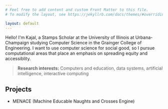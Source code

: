 ```yaml
---
# Feel free to add content and custom Front Matter to this file.
# To modify the layout, see https://jekyllrb.com/docs/themes/#overriding-theme-defaults

layout: default
---
```


Hello! I'm Kajal, a Stamps Scholar at the University of Illinois at Urbana-Champaign studying Computer Science in the Grainger College of Engineering. I want to use computer science for social good, so I pursue computational areas that place an emphasis on spreading equity and accessiblity.

> **Research interests:** Computers and education, data systems, artificial intelligence, interactive computing

## Projects
- MENACE (Machine Educable Naughts and Crosses Engine)
